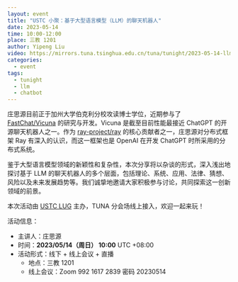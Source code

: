 ```yaml
---
layout: event
title: "USTC 小聚：基于大型语言模型（LLM）的聊天机器人"
date: 2023-05-14
time: 10:00-12:00
place: 三教 1201
author: Yipeng Liu
video: https://mirrors.tuna.tsinghua.edu.cn/tuna/tunight/2023-05-14-llm-chatbot/video.mp4
categories:
  - event
tags:
  - tunight
  - llm
  - chatbot
---
```


庄思源目前正于加州大学伯克利分校攻读博士学位，近期参与了 [FastChat/Vicuna](https://github.com/lm-sys/FastChat) 的研究与开发。Vicuna 是截至目前性能最接近 ChatGPT 的开源聊天机器人之一。作为 [ray-project/ray](https://github.com/ray-project/ray) 的核心贡献者之一，庄思源对分布式框架 Ray 有深入的认识，而这一框架也是 OpenAI 在开发 ChatGPT 时所采用的分布式系统。

鉴于大型语言模型领域的新颖性和复杂性，本次分享将以杂谈的形式，深入浅出地探讨基于 LLM 的聊天机器人的多个层面，包括理论、系统、应用、法律、猜想、风险以及未来发展趋势等。我们诚挚地邀请大家积极参与讨论，共同探索这一创新领域的前景。

本次活动由 [USTC LUG](https://lug.ustc.edu.cn) 主办，TUNA 分会场线上接入，欢迎一起来玩！

活动信息：

* 主讲人：庄思源
* 时间：**2023/05/14（周日） 10:00** UTC +08:00
* 活动形式：线下 + 线上会议 + 直播
  * 地点：三教 1201
  * 线上会议：Zoom 992 1617 2839 密码 20230514
